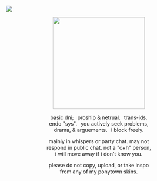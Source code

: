 ![](https://komarev.com/ghpvc/?username=zompyre&color=blue&label=Software+Instability&style=pixel)
<p align="center"> <img src="https://64.media.tumblr.com/05b3bb83853e0862fbae8db8bf805886/9a4f1bc264721eed-95/s500x750/9c95246ce237bece1024cd5fb8e1272fcffd2f08.pnj" width="250" height="250"/> </p>
<p align="center"> basic dni;⠀proship & netrual.⠀trans-ids. <br/> endo "sys".⠀you actively seek problems, <br/> drama, & arguements.⠀i block freely.</p>
<p align="center"> mainly in whispers or party chat. may not <br/> respond in public chat. not a "c+h" person, <br/> i will move away if i don't know you.</p>
<p align="center"> please do not copy, upload, or take inspo <br/> from any of my ponytown skins. </p>
